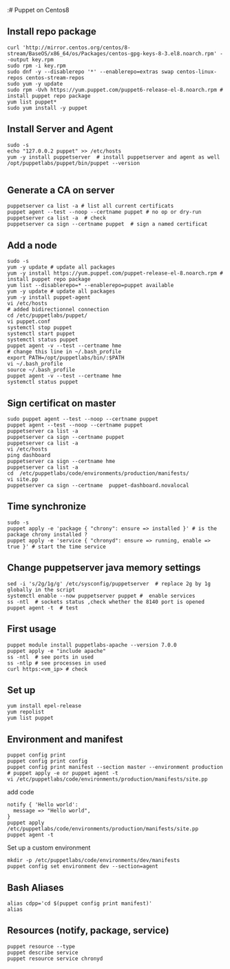 :# Puppet on Centos8

## Install repo package 
```shell
curl 'http://mirror.centos.org/centos/8-stream/BaseOS/x86_64/os/Packages/centos-gpg-keys-8-3.el8.noarch.rpm' --output key.rpm
sudo rpm -i key.rpm 
sudo dnf -y --disablerepo '*' --enablerepo=extras swap centos-linux-repos centos-stream-repos
sudo yum -y update
sudo rpm -Uvh https://yum.puppet.com/puppet6-release-el-8.noarch.rpm # install puppet repo package
yum list puppet* 
sudo yum install -y puppet
```

## Install Server and Agent 
```shell
sudo -s
echo "127.0.0.2 puppet" >> /etc/hosts
yum -y install puppetserver  # install puppetserver and agent as well
/opt/puppetlabs/puppet/bin/puppet --version
  
```

## Generate a CA on server  
```shell
puppetserver ca list -a # list all current certificats
puppet agent --test --noop --certname puppet # no op or dry-run
puppetserver ca list -a  # check 
puppetserver ca sign --certname puppet  # sign a named certificat
```
## Add a node
```shell
sudo -s
yum -y update # update all packages
yum -y install https://yum.puppet.com/puppet-release-el-8.noarch.rpm # install puppet repo package
yum list --disablerepo=* --enablerepo=puppet available
yum -y update # update all packages
yum -y install puppet-agent 
vi /etc/hosts
# added bidirectionnel connection
cd /etc/puppetlabs/puppet/
vi puppet.conf 
systemctl stop puppet
systemctl start puppet
systemctl status puppet
puppet agent -v --test --certname hme
# change this line in ~/.bash_profile
export PATH=/opt/puppetlabs/bin/:$PATH
vi ~/.bash_profile 
source ~/.bash_profile 
puppet agent -v --test --certname hme
systemctl status puppet
```

## Sign certificat on master
```shell
sudo puppet agent --test --noop --certname puppet
puppet agent --test --noop --certname puppet
puppetserver ca list -a
puppetserver ca sign --certname puppet
puppetserver ca list -a
vi /etc/hosts
ping dashboard
puppetserver ca sign --certname hme
puppetserver ca list -a
cd  /etc/puppetlabs/code/environments/production/manifests/
vi site.pp
puppetserver ca sign --certname  puppet-dashboard.novalocal
```

## Time synchronize 
```shell
sudo -s
puppet apply -e 'package { "chrony": ensure => installed }' # is the package chrony installed ?  
puppet apply -e 'service { "chronyd": ensure => running, enable => true }' # start the time service 
```

## Change puppetserver java memory settings
```shell
sed -i 's/2g/1g/g' /etc/sysconfig/puppetserver  # replace 2g by 1g globally in the script
systemctl enable --now puppetserver puppet #  enable services 
ss -ntl  # sockets status ,check whether the 8140 port is opened
puppet agent -t  # test
```

## First usage
```shell
puppet module install puppetlabs-apache --version 7.0.0
puppet apply -e "include apache"
ss -ntl  # see ports in used 
ss -ntlp # see processes in used 
curl https:<vm_ip> # check
```

## Set up 
```shell
yum install epel-release
yum repolist
yum list puppet
```

## Environment and manifest 
```shell
puppet config print 
puppet config print config
puppet config print manifest --section master --environment production
# puppet apply -e or puppet agent -t 
vi /etc/puppetlabs/code/environments/production/manifests/site.pp
```
add code   
```puppet
notify { 'Hello world':
  message => "Hello world",
}
puppet apply /etc/puppetlabs/code/environments/production/manifests/site.pp
puppet agent -t
```
Set up a custom environment  
```shell
mkdir -p /etc/puppetlabs/code/environments/dev/manifests 
puppet config set environment dev --section=agent
```

## Bash Aliases
```shell
alias cdpp='cd $(puppet config print manifest)'
alias
```


## Resources (notify, package, service)
```shell
puppet resource --type
puppet describe service
puppet resource service chronyd 
```